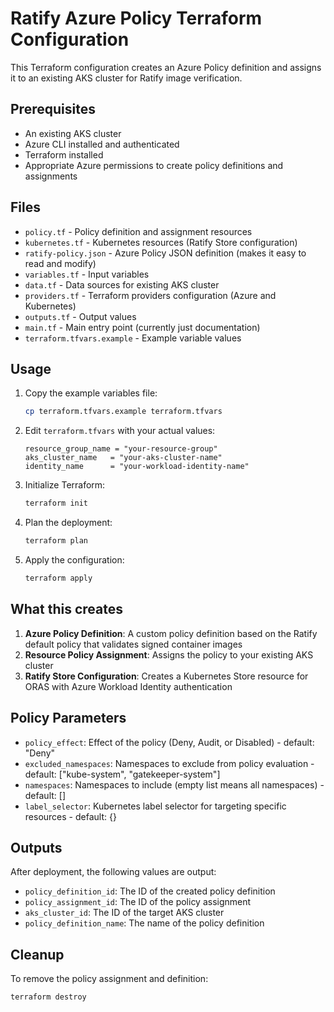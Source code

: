 # Ratify Azure Policy Terraform Configuration

This Terraform configuration creates an Azure Policy definition and assigns it to an existing AKS cluster for Ratify image verification.

## Prerequisites

- An existing AKS cluster
- Azure CLI installed and authenticated
- Terraform installed
- Appropriate Azure permissions to create policy definitions and assignments

## Files

- `policy.tf` - Policy definition and assignment resources
- `kubernetes.tf` - Kubernetes resources (Ratify Store configuration)
- `ratify-policy.json` - Azure Policy JSON definition (makes it easy to read and modify)
- `variables.tf` - Input variables
- `data.tf` - Data sources for existing AKS cluster
- `providers.tf` - Terraform providers configuration (Azure and Kubernetes)
- `outputs.tf` - Output values
- `main.tf` - Main entry point (currently just documentation)
- `terraform.tfvars.example` - Example variable values

## Usage

1. Copy the example variables file:
   ```bash
   cp terraform.tfvars.example terraform.tfvars
   ```

2. Edit `terraform.tfvars` with your actual values:
   ```hcl
   resource_group_name = "your-resource-group"
   aks_cluster_name   = "your-aks-cluster-name"
   identity_name      = "your-workload-identity-name"
   ```

3. Initialize Terraform:
   ```bash
   terraform init
   ```

4. Plan the deployment:
   ```bash
   terraform plan
   ```

5. Apply the configuration:
   ```bash
   terraform apply
   ```

## What this creates

1. **Azure Policy Definition**: A custom policy definition based on the Ratify default policy that validates signed container images
2. **Resource Policy Assignment**: Assigns the policy to your existing AKS cluster
3. **Ratify Store Configuration**: Creates a Kubernetes Store resource for ORAS with Azure Workload Identity authentication

## Policy Parameters

- `policy_effect`: Effect of the policy (Deny, Audit, or Disabled) - default: "Deny"
- `excluded_namespaces`: Namespaces to exclude from policy evaluation - default: ["kube-system", "gatekeeper-system"]
- `namespaces`: Namespaces to include (empty list means all namespaces) - default: []
- `label_selector`: Kubernetes label selector for targeting specific resources - default: {}

## Outputs

After deployment, the following values are output:
- `policy_definition_id`: The ID of the created policy definition
- `policy_assignment_id`: The ID of the policy assignment
- `aks_cluster_id`: The ID of the target AKS cluster
- `policy_definition_name`: The name of the policy definition

## Cleanup

To remove the policy assignment and definition:
```bash
terraform destroy
```